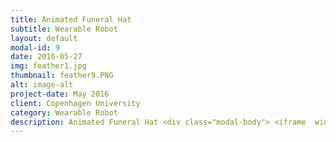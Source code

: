 ```yaml
---
title: Animated Funeral Hat
subtitle: Wearable Robot
layout: default
modal-id: 9
date: 2016-05-27
img: feather1.jpg
thumbnail: feather9.PNG
alt: image-alt
project-date: May 2016
client: Copenhagen University
category: Wearable Robot
description: Animated Funeral Hat <div class="modal-body"> <iframe  width="900" height="650" src="https://www.youtube.com/embed/V83Chrk1Ps4" frameborder="0" allow="autoplay; encrypted-media" allowfullscreen  class="w3-mobile"></iframe> </div> <br> <br ><embed src="img/Wearable.pdf" type="application/pdf" width="900px" height="700px  >  </embed>
---
```

